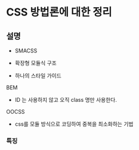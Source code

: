# CSS 방법론에 대한 정리

## 설명

- SMACSS

- 확장형 모듈식 구조
- 하나의 스타일 가이드

BEM

- ID 는 사용하지 않고 오직 class 명만 사용한다.

OOCSS

- css를 모듈 방식으로 코딩하여 중복을 최소화하는 기법

### 특징


